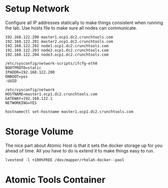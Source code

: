 

# Setup Network
Configure all IP addresses statically to make things consistent when running the lab. Use hosts file to make sure all nodes can communicate.
```
192.168.122.200	master1.ocp1.dc2.crunchtools.com
192.168.122.201	master2.ocp1.dc2.crunchtools.com
192.168.122.202	node1.ocp1.dc2.crunchtools.com
192.168.122.203	node2.ocp1.dc2.crunchtools.com
192.168.122.204	node3.ocp1.dc2.crunchtools.com
```


```
/etc/sysconfig/network-scripts/ifcfg-eth0
BOOTPROTO=static
IPADDR=192.168.122.200
ONBOOT=yes
-UUID
```

```
/etc/sysconfig/network
HOSTNAME=master1.ocp1.dc2.crunchtools.com
GATEWAY=192.168.122.1
NETWORKING=YES
```

```
hostnamectl set-hostname master1.ocp1.dc2.crunchtools.com
```


# Storage Volume
The nice part about Atomic Host is that it sets the docker storage up for you ahead of time. All you have to do is extend it to make things easy to run.

```
lvextend -l +100%FREE /dev/mapper/rhelah-docker--pool
```

# Atomic Tools Container
